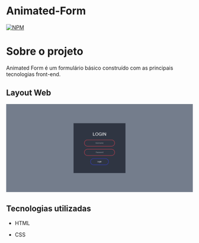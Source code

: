 # Animated-Form
[![NPM](https://img.shields.io/npm/l/react)](https://github.com/FelipeGB-pgr/Animated-Form/blob/main/LICENSE)

# Sobre o projeto
Animated Form é um formulário básico construído com as principais tecnologias front-end.

## Layout Web
![Web 1](https://github.com/FelipeGB-pgr/Assets/blob/master/animated-form-web1.png)

## Tecnologias utilizadas
- <p>HTML</p>
- <p>CSS</p>
